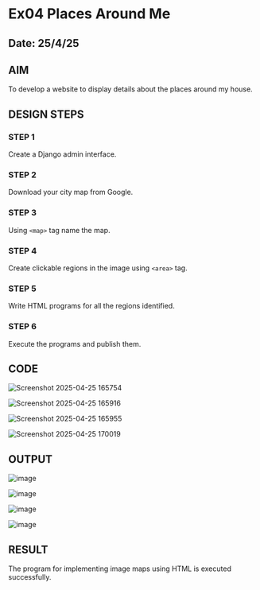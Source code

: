 # Ex04 Places Around Me
## Date:  25/4/25

## AIM
To develop a website to display details about the places around my house.

## DESIGN STEPS

### STEP 1
Create a Django admin interface.

### STEP 2
Download your city map from Google.

### STEP 3
Using ```<map>``` tag name the map.

### STEP 4
Create clickable regions in the image using ```<area>``` tag.

### STEP 5
Write HTML programs for all the regions identified.

### STEP 6
Execute the programs and publish them.

## CODE

![Screenshot 2025-04-25 165754](https://github.com/user-attachments/assets/79846a02-3495-4f06-a153-40fbc74fbc04)


![Screenshot 2025-04-25 165916](https://github.com/user-attachments/assets/e5248e39-ac44-433e-aac2-acca6a42c2a6)


![Screenshot 2025-04-25 165955](https://github.com/user-attachments/assets/eddc5177-32f3-499e-ab15-d4ecfd093afa)


![Screenshot 2025-04-25 170019](https://github.com/user-attachments/assets/0b2d8d4e-0f88-483c-ab3e-b96bd9d8d277)


## OUTPUT


![image](https://github.com/user-attachments/assets/4f6f4242-6289-441e-8af6-e1b8501d866d)


![image](https://github.com/user-attachments/assets/98829026-a98a-4769-87e8-cd427937ddbe)


![image](https://github.com/user-attachments/assets/e4e2d62f-341d-46a2-9e5b-5b71b19e0193)


![image](https://github.com/user-attachments/assets/ae43099b-08fd-456d-a911-9f18c16a4f77)


## RESULT


The program for implementing image maps using HTML is executed successfully.

